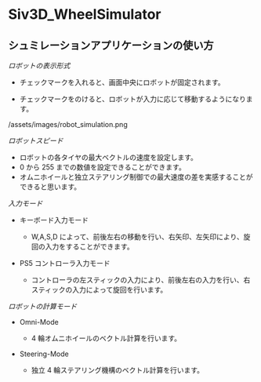 # Siv3D_WheelSimulator

## シュミレーションアプリケーションの使い方

_ロボットの表示形式_

- チェックマークを入れると、画面中央にロボットが固定されます。

- チェックマークをのけると、ロボットが入力に応じて移動するようになります。

/assets/images/robot_simulation.png

_ロボットスピード_

- ロボットの各タイヤの最大ベクトルの速度を設定します。
- 0 から 255 までの数値を設定できることができます。
- オムニホイールと独立ステアリング制御での最大速度の差を実感することができると思います。

_入力モード_

- キーボード入力モード

  - W,A,S,D によって、前後左右の移動を行い、右矢印、左矢印により、旋回の入力をすることができます。

- PS5 コントローラ入力モード
  - コントローラの左スティックの入力により、前後左右の入力を行い、右スティックの入力によって旋回を行います。

_ロボットの計算モード_

- Omni-Mode

  - 4 輪オムニホイールのベクトル計算を行います。

- Steering-Mode

  - 独立 4 輪ステアリング機構のベクトル計算を行います。
